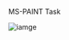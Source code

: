 MS-PAINT Task

![iamge](https://raw.githubusercontent.com/adityaraute/Hackathons/develop/2021/01/localhackday/dumbcoder7/MSPaint.jpeg)
